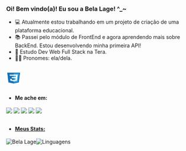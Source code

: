 <b><h3>Oi! Bem vindo(a)! Eu sou a Bela Lage! ^_~</h4></b>
- 💻 Atualmente estou trabalhando em um projeto de criação de uma plataforma educacional. 
- 📚 Passei pelo módulo de FrontEnd e agora aprendendo mais sobre BackEnd. Estou desenvolvendo minha primeira API!
- 📑 Estudo Dev Web Full Stack na Tera.
- 🧜‍♀️ Pronomes: ela/dela.
<br>
  <div style="display: inline_block><br>
   <img align="center" alt="Bela-HTML" height="30" width="40" src="https://raw.githubusercontent.com/devicons/devicon/master/icons/html5/html5-original.svg">
   <img align="center" alt="Bela-CSS" height="30" width="40" src="https://raw.githubusercontent.com/devicons/devicon/master/icons/css3/css3-original.svg">
  </div>
  
  ##

- <b><h4>Me ache em:</h4></b>

<div>
  <a href="https://www.linkedin.com/in/bela-lage" target="_blank"><img src="https://img.shields.io/badge/-LinkedIn-%232C73D2?style=for-the-badge&logo=linkedin&logoColor=white" target="_blank"></a>
  <a href = "mailto:isabelalroch@gmail.com"><img src="https://img.shields.io/badge/-Gmail-%236930C3?style=for-the-badge&logo=gmail&logoColor=white" target="_blank"></a>
  <a href="https://discordapp.com/users/1064956791013789767" target="_blank"><img src="https://img.shields.io/badge/Discord-%23AB7ED1?style=for-the-badge&logo=discord&logoColor=white" target="_blank"></a>
  <a href="https://instagram.com/bela.lr" target="_blank"><img src="https://img.shields.io/badge/-Instagram-%23EB74A9?style=for-the-badge&logo=instagram&logoColor=white" target="_blank"></a>
  <a href="https://steamcommunity.com/profile/76561198842913670" target="_blank"><img src="https://img.shields.io/badge/Steam-%2300C5CD?style=for-the-badge&logo=steam&logoColor=white" target="_blank">  
  </div>
  
  ##
  
 - <b><h4> Meus Stats:</h4></b>
  
  <div>
  <img align="left" alt="Bela Lage" src="https://github-readme-stats-bela-lage.vercel.app/api?username=bela-lage&show_icons=true&hide_border=true&theme=dracula&include_all_commits=true&count_private=true&icon_color=00C5CD&hide_title=true&ring_color=EB74A9&border_radius=6&hide=contribs">
  <img align="left" alt="Linguagens" src="https://github-readme-stats-bela-lage.vercel.app/api/top-langs/?username=bela-lage&layout=compact&theme=dracula&hide_border=true&border_radius=6&title_color=EB74A9">
  </div>
  

